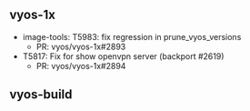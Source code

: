 ## vyos-1x
- image-tools: T5983: fix regression in prune_vyos_versions
   - PR: vyos/vyos-1x#2893
- T5817: Fix for show openvpn server (backport #2619)
   - PR: vyos/vyos-1x#2894


## vyos-build

